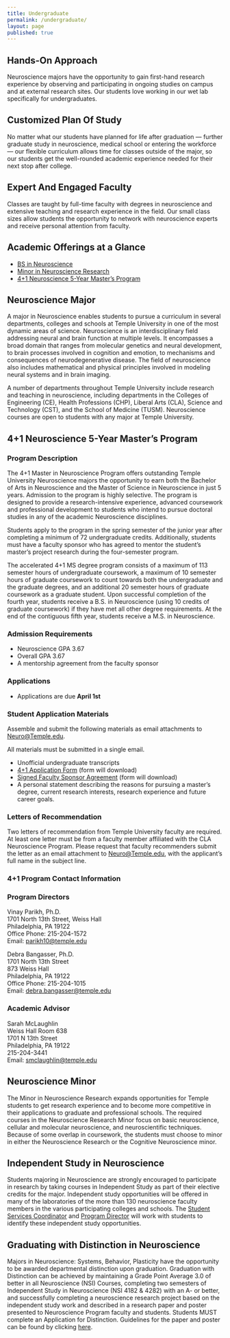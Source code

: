 ```yaml
---
title: Undergraduate
permalink: /undergraduate/
layout: page
published: true
---
```


## Hands-On Approach

Neuroscience majors have the opportunity to gain first-hand research experience by observing and participating in ongoing studies on campus and at external research sites. Our students love working in our wet lab specifically for undergraduates.

## Customized Plan Of Study

No matter what our students have planned for life after graduation — further graduate study in neuroscience, medical school or entering the workforce — our flexible curriculum allows time for classes outside of the major, so our students get the well-rounded academic experience needed for their next stop after college.

## Expert And Engaged Faculty

Classes are taught by full-time faculty with degrees in neuroscience and extensive teaching and research experience in the field. Our small class sizes allow students the opportunity to network with neuroscience experts and receive personal attention from faculty.

## Academic Offerings at a Glance

- [BS in Neuroscience](http://bulletin.temple.edu/undergraduate/liberal-arts/neuroscience-systems-behavior-plasticity/bs-neuroscience-systems-behavior-plasticity/)
- [Minor in Neuroscience Research](http://bulletin.temple.edu/undergraduate/liberal-arts/neuroscience-systems-behavior-plasticity/minor-neuroscience-research/)
- [4+1 Neuroscience 5-Year Master’s Program]("#program-description")

## Neuroscience Major

A major in Neuroscience enables students to pursue a curriculum in several departments, colleges and schools at Temple University in one of the most dynamic areas of science. Neuroscience is an interdisciplinary field addressing neural and brain function at multiple levels. It encompasses a broad domain that ranges from molecular genetics and neural development, to brain processes involved in cognition and emotion, to mechanisms and consequences of neurodegenerative disease. The field of neuroscience also includes mathematical and physical principles involved in modeling neural systems and in brain imaging.

A number of departments throughout Temple University include research and teaching in neuroscience, including departments in the Colleges of Engineering (CE), Health Professions (CHP), Liberal Arts (CLA), Science and Technology (CST), and the School of Medicine (TUSM). Neuroscience courses are open to students with any major at Temple University.

## 4+1 Neuroscience 5-Year Master’s Program 

### Program Description

The 4+1 Master in Neuroscience Program offers outstanding Temple University Neuroscience majors the opportunity to earn both the Bachelor of Arts in Neuroscience and the Master of Science in Neuroscience in just 5 years. Admission to the program is highly selective.  The program is designed to provide a research-intensive experience, advanced coursework and professional development to students who intend to pursue doctoral studies in any of the academic Neuroscience disciplines.

Students apply to the program in the spring semester of the junior year after completing a minimum of 72 undergraduate credits. Additionally, students must have a faculty sponsor who has agreed to mentor the student’s master’s project research during the four-semester program.

The accelerated 4+1 MS degree program consists of a maximum of 113 semester hours of undergraduate coursework, a maximum of 10 semester hours of graduate coursework to count towards both the undergraduate and the graduate degrees, and an additional 20 semester hours of graduate coursework as a graduate student. Upon successful completion of the fourth year, students receive a B.S. in Neuroscience (using 10 credits of graduate coursework) if they have met all other degree requirements.  At the end of the contiguous fifth year, students receive a M.S. in Neuroscience. 

### Admission Requirements

- Neuroscience GPA 3.67
- Overall GPA 3.67
- A mentorship agreement from the faculty sponsor

### Applications

- Applications are due **April 1st**

### Student Application Materials

Assemble and submit the following materials as email attachments to [Neuro@Temple.edu](mailto:Neuro@Temple.edu). 

All materials must be submitted in a single email.

- Unofficial undergraduate transcripts
- [4+1 Application Form](http://www.cla.temple.edu/neuroscience/files/2017/03/Application.docx) (form will download)
- [Signed Faculty Sponsor Agreement](http://www.cla.temple.edu/neuroscience/files/2017/03/Faculty-Sponsor-Agreement.docx) (form will download)
- A personal statement describing the reasons for pursuing a master’s degree, current research interests, research experience and future career goals. 

### Letters of Recommendation

Two letters of recommendation from Temple University faculty are required.  At least one letter must be from a faculty member affiliated with the CLA Neuroscience Program.  Please request that faculty recommenders submit the letter as an email attachment to [Neuro@Temple.edu](mailto:Neuro@Temple.edu), with the applicant’s full name in the subject line.

### 4+1 Program Contact Information

### Program Directors

Vinay Parikh, Ph.D.<br/> 
1701 North 13th Street, Weiss Hall<br/>
Philadelphia, PA 19122<br/>
Office Phone: 215-204-1572<br/>
Email: [parikh10@temple.edu](mailto:parikh10@temple.edu)  <br/>

Debra Bangasser, Ph.D.<br/>
1701 North 13th Street<br/>
873 Weiss Hall<br/>
Philadelphia, PA 19122<br/>
Office Phone: 215-204-1015<br/>
Email: [debra.bangasser@temple.edu](mailto:debra.bangasser@temple.edu)<br/>

### Academic Advisor

Sarah McLaughlin<br/>
Weiss Hall Room 638<br/>
1701 N 13th Street<br/>
Philadelphia, PA 19122<br/>
215-204-3441<br/>
Email: [smclaughlin@temple.edu](mailto:smclaughlin@temple.edu)<br/>

## Neuroscience Minor

The Minor in Neuroscience Research expands opportunities for Temple students to get research experience and to become more competitive in their applications to graduate and professional schools. The required courses in the Neuroscience Research Minor focus on basic neuroscience, cellular and molecular neuroscience, and neuroscientific techniques. Because of some overlap in coursework, the students must choose to minor in either the Neuroscience Research or the Cognitive Neuroscience minor.

## Independent Study in Neuroscience
Students majoring in Neuroscience are strongly encouraged to participate in research by taking courses in Independent Study as part of their elective credits for the major. Independent study opportunities will be offered in many of the laboratories of the more than 130 neuroscience faculty members in the various participating colleges and schools. The [Student Services Coordinator](http://www.cla.temple.edu/neuroscience/contact/) and [Program Director](http://www.cla.temple.edu/neuroscience/contact/) will work with students to identify these independent study opportunities.

## Graduating with Distinction in Neuroscience

Majors in Neuroscience: Systems, Behavior, Plasticity have the opportunity to be awarded departmental distinction upon graduation. Graduation with Distinction can be achieved by maintaining a Grade Point Average 3.0 of better in all Neuroscience (NSI) Courses, completing two semesters of Independent Study in Neuroscience (NSI 4182 & 4282) with an A- or better, and successfully completing a neuroscience research project based on the independent study work and described in a research paper and poster presented to Neuroscience Program faculty and students.  Students MUST complete an Application for Distinction. Guidelines for the paper and poster can be found by clicking [here](http://www.cla.temple.edu/neuroscience/undergraduate/distinction-guidelines/).
